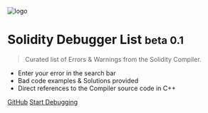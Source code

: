 <!-- _coverpage.md -->

![logo](https://2.bp.blogspot.com/-zCJa5fv2GvI/WZr3runDMxI/AAAAAAAAcOA/xaVaP_FtfAoBgUEudfDuYi5j2lKY-CWwwCLcBGAs/s1600/Solidity.png)

# **Solidity Debugger List** <small>beta 0.1</small>

> Curated list of Errors & Warnings from the Solidity Compiler.

- Enter your error in the search bar
- Bad code examples & Solutions provided
- Direct references to the Compiler source code in C++

[GitHub](https://github.com/CJ42/Solidity-Compiler-Debug-List)
[Start Debugging](#docsify)